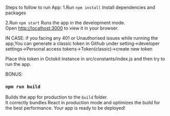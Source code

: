 

Steps to follow to run App:
1.Run `npm install`
Install dependencies and packages


2.Run `npm start`
Runs the app in the development mode.\
Open [http://localhost:3000](http://localhost:3000) to view it in your browser.


IN CASE:
if you facing any 401 or Unauthorised issues while running the app,You can generate a classic token in Github under setting->developer settings->Personal access tokens->Token(classic)->create new token

Place this token in Octokit instance in src/constants/index.js 
and then try to run the app.

BONUS:
### `npm run build`

Builds the app for production to the `build` folder.\
It correctly bundles React in production mode and optimizes the build for the best performance.
Your app is ready to be deployed!